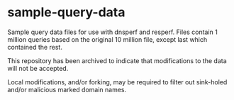 # sample-query-data

Sample query data files for use with dnsperf and resperf. Files contain
1 million queries based on the original 10 million file, except last which
contained the rest.

This repository has been archived to indicate that modifications to the data will not be accepted.

Local modifications, and/or forking, may be required to filter out sink-holed and/or malicious marked domain names.
